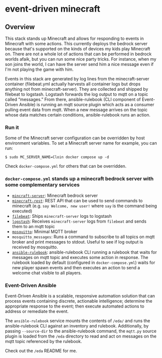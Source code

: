 # event-driven minecraft

## Overview 

This stack stands up Minecraft and allows for responding to events in Minecraft with some actions. This currently deploys the bedrock server because that's supported on the kinds of devices my kids play Minecraft on. There are not a whole lot of actions that can be performed in bedrock worlds afaik, but you can run some nice party tricks. For instance, when my son joins the world, I can have the server send him a nice message even if I'm not playing the game with him.

Events in this stack are generated by log lines from the minecraft-server container (filebeat.yml actually harvests all container logs but drops anything not from minecraft-server). They are collected and shipped by filebeat to logstash. Logstash forwards the log output to mqtt on a topic called “messages.” From there, ansible-rulebook (CLI component of Event-Driven Ansible) is running an mqtt source plugin which acts as a consumer pulling event data from mqtt. When a new message arrives on the topic whose data matches certain conditions, ansible-rulebook runs an action. 

### Run it

Some of the Minecraft server configuration can be overridden by host environment variables. To set a Minecraft server name for example, you can run:
```
$ sudo MC_SERVER_NAME=Cloin docker compose up -d
```
Check `docker-compose.yml` for others that can be overridden.

### `docker-compose.yml` stands up a minecraft bedrock server with some complementary services
  - [`mincraft-server`](https://github.com/itzg/docker-minecraft-bedrock-server): Minecraft bedrock server 
  - [`minecraft-rest`](https://github.com/macchie/minecraft-bedrock-server-bridge): REST API that can be used to send commands to minecraft (e.g. `say Welcome, new user!` where `say` is the command being executed)
  - [`filebeat`](https://github.com/elastic/beats): Ships `minecraft-server` logs to logstash
  - [`logstash`](https://github.com/elastic/logstash): Receives `minecraft-server` logs from `filebeat` and sends them to an mqtt topic
  - [`mosquitto`](https://github.com/eclipse/mosquitto): Minimal MQTT broker 
  - `mosquitto_messages`: Runs a command to subscribe to all topics on mqtt broker and print messages to stdout. Useful to see if log output is received by mosquitto.
  - [`ansible-rulebook`](https://github.com/ansible/ansible-rulebook): ansible-rulebook CLI running a rulebook that waits for messages on mqtt topic and executes some action in response. The rulebook loaded by default (configured in `docker-compose.yml`) waits for new player spawn events and then executes an action to send a welcome chat visible to all players.
  
### Event-Driven Ansible

Event-Driven Ansible is a scalable, responsive automation solution that can process events containing discrete, actionable intelligence; determine the appropriate response to the event; then execute automated actions to address or remediate the event.

The `ansible-rulebook` service mounts the contents of `/eda/` and runs the ansible-rulebook CLI against an inventory and rulebook. Additionally, by passing `--source-dir` to the ansible-rulebook command, the `mqtt.py` source plugin is loaded from the `/eda` directory to read and act on messages on the mqtt topic referenced by the rulebook.

Check out the `/eda` README for me.
